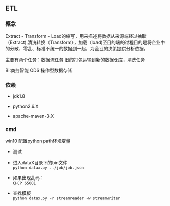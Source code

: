 ## ETL

### 概念
Extract - Transform - Load的缩写，用来描述将数据从来源端经过抽取（Extract),清洗转换（Transform），加载（load)至目的端的过程目的是将企业中的分散、零乱、标准不统一的数据到一起，为企业的决策提供分析依据。

主要有两个任务：数据流任务 旧的打包运输到新的数据仓库，清洗任务

BI:商务智能
ODS:操作型数据存储

### 依赖
- jdk1.8

- python2.6.X

- apache-maven-3.X


### cmd
win10 配置python path环境变量  
- 测试  
 - 进入dataX目录下的bin文件  
  `python datax.py ../job/job.json`

 - 如果出现乱码：  
  `CHCP 65001`

 - 查找模板  
   `python datax.py -r streamreader -w streamwriter`
